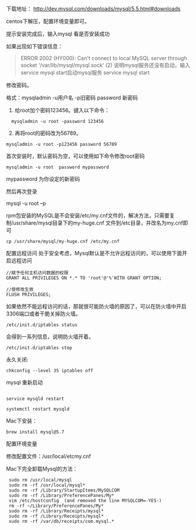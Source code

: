下载地址：
http://dev.mysql.com/downloads/mysql/5.5.html#downloads
 
centos下解压，配置环境变量即可。

提示安装完成后，输入mysql 看是否安装成功

如果出现如下错误信息：
> ERROR 2002 (HY000): Can't connect to local MySQL server through socket '/var/lib/mysql/mysql.sock' (2)
说明mysql服务还没有启动，输入service mysql start启动mysql服务
service mysql start
 
修改密码。

格式：mysqladmin -u用户名 -p旧密码 password 新密码

1. 给root加个密码123456。键入以下命令：
```mysql
  mysqladmin -u root -password 123456
```
2. 再将root的密码改为56789。
```mysql
mysqladmin -u root -p123456 password 56789
```

首次安装时，默认密码为空，可以使用如下命令修改root密码
```mysql
mysqladmin -u root  password mypassword
```

mypassword 为你设定的新密码

然后再次登录

mysql -u root –p
 
rpm包安装的MySQL是不会安装/etc/my.cnf文件的，解决方法，只需要复制/usr/share/mysql目录下的my-huge.cnf 文件到/etc目录，并改名为my.cnf即可
```shell
cp /usr/share/mysql/my-huge.cnf /etc/my.cnf
```
 
配置远程访问
处于安全考虑，Mysql默认是不允许远程访问的，可以使用下面开启远程访问
```mysql
//赋予任何主机访问数据的权限
GRANT ALL PRIVILEGES ON *.* TO 'root'@'%'WITH GRANT OPTION;

//使修改生效
FLUSH PRIVILEGES;

```
如果依然不能远程访问的话，那就很可能防火墙的原因了，可以在防火墙中开启3306端口或者干脆关掉防火墙。
```shell
/etc/init.d/iptables status
```  
会得到一系列信息，说明防火墙开着。
```shell
/etc/init.d/iptables stop
```  
永久关闭:
```shell
chkconfig --level 35 iptables off
```  
mysql 重新启动

```shell

service mysqld restart

systemctl restart mysqld
```


Mac下安装：

```shell
brew install mysql@5.7
```

配置环境变量

修改配置文件：/usr/local/etcmy.cnf


Mac下完全卸载Mysql的方法：

```shell
 sudo rm /usr/local/mysql
 sudo rm -rf /usr/local/mysql*
 sudo rm -rf /Library/StartupItems/MySQLCOM
 sudo rm -rf /Library/PreferencePanes/My*
 vim /etc/hostconfig  (and removed the line MYSQLCOM=-YES-)
 rm -rf ~/Library/PreferencePanes/My*
 sudo rm -rf /Library/Receipts/mysql*
 sudo rm -rf /Library/Receipts/mysql*
 sudo rm -rf /var/db/receipts/com.mysql.*

```